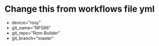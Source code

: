 # Change this from workflows file yml
* device="rosy"
* git_name="NFS86"
* git_repo="Rom-Builder"
* git_branch="master"
